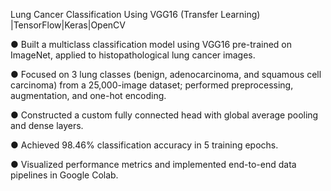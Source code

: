 Lung Cancer Classification Using VGG16 (Transfer Learning) |TensorFlow|Keras|OpenCV 

● Built a multiclass classification model using VGG16 pre-trained on ImageNet, applied to histopathological lung cancer 
images.

● Focused on 3 lung classes (benign, adenocarcinoma, and squamous cell carcinoma) from a 25,000-image dataset; 
performed preprocessing, augmentation, and one-hot encoding. 

● Constructed a custom fully connected head with global average pooling and dense layers. 

● Achieved 98.46% classification accuracy in 5 training epochs. 

● Visualized performance metrics and implemented end-to-end data pipelines in Google Colab.
